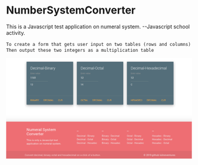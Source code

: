 # NumberSystemConverter
This is a Javascript test application on numeral system.
--Javascript school activity. 
 
    To create a form that gets user input on two tables (rows and columns)
    Then output these two integers as a multiplication table

![JS numeral system converter](https://github.com/lulineventures/NumberSystemConverter/blob/master/img.png)
